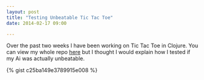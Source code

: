 ```yaml
---
layout: post
title: "Testing Unbeatable Tic Tac Toe"
date: 2014-02-17 09:00

---
```

Over the past two weeks I have been working on Tic Tac Toe in Clojure. You can view my whole repo [here](https://github.com/zacholauson/tictactoe-clojure) but I thought I would explain how I tested if my Ai was actually unbeatable.

{% gist c25ba149e3789915e008 %}
